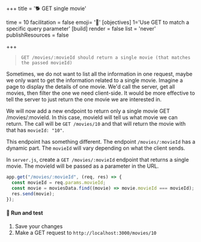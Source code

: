 +++
title = '🐕 GET single movie'

time = 10
facilitation = false
emoji= '🧩'
[objectives]
    1='Use GET to match a specific query parameter'
[build]
  render = false
  list = 'never'
  publishResources = false

+++

> `GET /movies/:movieId should return a single movie (that matches the passed movieId)`

Sometimes, we do not want to list all the information in one request, maybe we only want to get the information related to a single movie. Imagine a page to display the details of one movie. We'd call the server, get all movies, then filter the one we need client-side. It would be more effective to tell the server to just return the one movie we are interested in.

We will now add a new endpoint to return only a single movie GET /movies/:movieId. In this case, movieId will tell us what movie we can return. The call will be `GET /movies/10` and that will return the movie with that has `movieId: "10"`.

This endpoint has something different. The endpoint `/movies/:movieId` has a dynamic part. The `movieId` will vary depending on what the client sends.

In `server.js`, create a `GET /movies/:movieId` endpoint that returns a single movie. The movieId will be passed as a parameter in the URL.

```js
app.get("/movies/:movieId", (req, res) => {
  const movieId = req.params.movieId;
  const movie = moviesData.find((movie) => movie.movieId === movieId);
  res.send(movie);
});
```

#### 🧪 Run and test

1. Save your changes
1. Make a GET request to `http://localhost:3000/movies/10`

